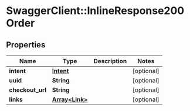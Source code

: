 # SwaggerClient::InlineResponse200Order

## Properties
Name | Type | Description | Notes
------------ | ------------- | ------------- | -------------
**intent** | [**Intent**](Intent.md) |  | [optional] 
**uuid** | **String** |  | [optional] 
**checkout_url** | **String** |  | [optional] 
**links** | [**Array&lt;Link&gt;**](Link.md) |  | [optional] 

